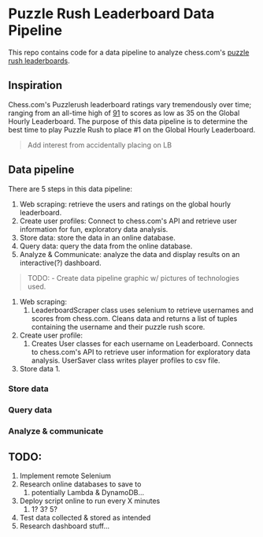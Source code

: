 
# Puzzle Rush Leaderboard Data Pipeline
This repo contains code for a data pipeline to analyze chess.com's [puzzle rush leaderboards](https://www.chess.com/leaderboard/rush?type=hour). 


## Inspiration 

Chess.com's Puzzlerush leaderboard ratings vary tremendously over time; ranging from an all-time high of [91](https://www.chess.com/member/spicycaterpillar) to scores as low as 35 on the Global Hourly Leaderboard. The purpose of this data pipeline is to determine the best time to play Puzzle Rush to place #1 on the Global Hourly Leaderboard.

> Add interest from accidentally placing on LB


## Data pipeline
There are 5 steps in this data pipeline:
   1. Web scraping: retrieve the users and ratings on the global hourly leaderboard.
   2. Create user profiles: Connect to chess.com's API and retrieve user information for fun, exploratory data analysis.
   3. Store data: store the data in an online database.
   4. Query data: query the data from the online database.
   5. Analyze & Communicate: analyze the data and display results on an interactive(?) dashboard.

> TODO: - Create data pipeline graphic w/ pictures of technologies used.


1. Web scraping:
   1. LeaderboardScraper class uses selenium to retrieve usernames and scores from chess.com. Cleans data and returns a list of tuples containing the username and their puzzle rush score.
2. Create user profile:
   1. Creates User classes for each username on Leaderboard. Connects to chess.com's API to retrieve user information for exploratory data analysis. UserSaver class writes player profiles to csv file.
3. Store data
   1. 



### Store data


### Query data


### Analyze & communicate


## TODO:

1. Implement remote Selenium
2. Research online databases to save to
   1. potentially Lambda & DynamoDB...
3. Deploy script online to run every X minutes 
   1. 1? 3? 5?
4. Test data collected & stored as intended
5. Research dashboard stuff...


